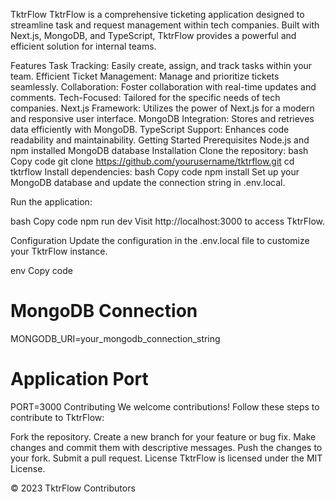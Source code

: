 TktrFlow
TktrFlow is a comprehensive ticketing application designed to streamline task and request management within tech companies. Built with Next.js, MongoDB, and TypeScript, TktrFlow provides a powerful and efficient solution for internal teams.

Features
Task Tracking: Easily create, assign, and track tasks within your team.
Efficient Ticket Management: Manage and prioritize tickets seamlessly.
Collaboration: Foster collaboration with real-time updates and comments.
Tech-Focused: Tailored for the specific needs of tech companies.
Next.js Framework: Utilizes the power of Next.js for a modern and responsive user interface.
MongoDB Integration: Stores and retrieves data efficiently with MongoDB.
TypeScript Support: Enhances code readability and maintainability.
Getting Started
Prerequisites
Node.js and npm installed
MongoDB database
Installation
Clone the repository:
bash
Copy code
git clone https://github.com/yourusername/tktrflow.git
cd tktrflow
Install dependencies:
bash
Copy code
npm install
Set up your MongoDB database and update the connection string in .env.local.

Run the application:

bash
Copy code
npm run dev
Visit http://localhost:3000 to access TktrFlow.

Configuration
Update the configuration in the .env.local file to customize your TktrFlow instance.

env
Copy code
# MongoDB Connection
MONGODB_URI=your_mongodb_connection_string

# Application Port
PORT=3000
Contributing
We welcome contributions! Follow these steps to contribute to TktrFlow:

Fork the repository.
Create a new branch for your feature or bug fix.
Make changes and commit them with descriptive messages.
Push the changes to your fork.
Submit a pull request.
License
TktrFlow is licensed under the MIT License.

© 2023 TktrFlow Contributors